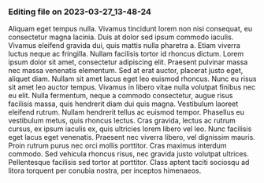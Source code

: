 

### Editing file on 2023-03-27_13-48-24

Aliquam eget tempus nulla. Vivamus tincidunt lorem non nisi consequat, eu consectetur magna lacinia. Duis at dolor sed ipsum commodo iaculis. Vivamus eleifend gravida dui, quis mattis nulla pharetra a. Etiam viverra luctus neque ac fringilla. Nullam facilisis tortor id rhoncus dictum. Lorem ipsum dolor sit amet, consectetur adipiscing elit. Praesent pulvinar massa nec massa venenatis elementum. Sed at erat auctor, placerat justo eget, aliquet diam. Nullam sit amet lacus eget leo euismod rhoncus.
Nunc eu risus sit amet leo auctor tempus. Vivamus in libero vitae nulla volutpat finibus nec eu elit. Nulla fermentum, neque a commodo consectetur, augue risus facilisis massa, quis hendrerit diam dui quis magna. Vestibulum laoreet eleifend rutrum. Nullam hendrerit tellus ac euismod tempor. Phasellus eu vestibulum metus, quis rhoncus lectus. Cras gravida, lectus ac rutrum cursus, ex ipsum iaculis ex, quis ultricies lorem libero vel leo. Nunc facilisis eget lacus eget venenatis. Praesent nec viverra libero, vel dignissim mauris. Proin rutrum purus nec orci mollis porttitor. Cras maximus interdum commodo. Sed vehicula rhoncus risus, nec gravida justo volutpat ultrices. Pellentesque facilisis sed tortor at porttitor. Class aptent taciti sociosqu ad litora torquent per conubia nostra, per inceptos himenaeos.


